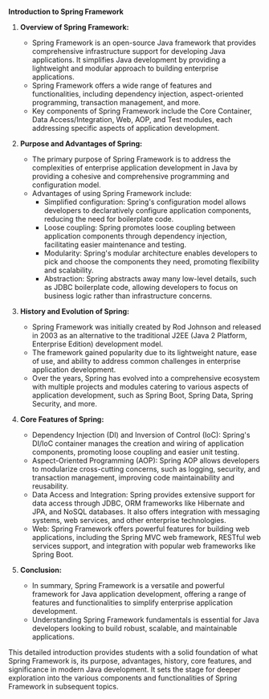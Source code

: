 **Introduction to Spring Framework**

1. **Overview of Spring Framework:**
   - Spring Framework is an open-source Java framework that provides comprehensive infrastructure support for developing Java applications. It simplifies Java development by providing a lightweight and modular approach to building enterprise applications.
   - Spring Framework offers a wide range of features and functionalities, including dependency injection, aspect-oriented programming, transaction management, and more.
   - Key components of Spring Framework include the Core Container, Data Access/Integration, Web, AOP, and Test modules, each addressing specific aspects of application development.

2. **Purpose and Advantages of Spring:**
   - The primary purpose of Spring Framework is to address the complexities of enterprise application development in Java by providing a cohesive and comprehensive programming and configuration model.
   - Advantages of using Spring Framework include:
     - Simplified configuration: Spring's configuration model allows developers to declaratively configure application components, reducing the need for boilerplate code.
     - Loose coupling: Spring promotes loose coupling between application components through dependency injection, facilitating easier maintenance and testing.
     - Modularity: Spring's modular architecture enables developers to pick and choose the components they need, promoting flexibility and scalability.
     - Abstraction: Spring abstracts away many low-level details, such as JDBC boilerplate code, allowing developers to focus on business logic rather than infrastructure concerns.

3. **History and Evolution of Spring:**
   - Spring Framework was initially created by Rod Johnson and released in 2003 as an alternative to the traditional J2EE (Java 2 Platform, Enterprise Edition) development model.
   - The framework gained popularity due to its lightweight nature, ease of use, and ability to address common challenges in enterprise application development.
   - Over the years, Spring has evolved into a comprehensive ecosystem with multiple projects and modules catering to various aspects of application development, such as Spring Boot, Spring Data, Spring Security, and more.

4. **Core Features of Spring:**
   - Dependency Injection (DI) and Inversion of Control (IoC): Spring's DI/IoC container manages the creation and wiring of application components, promoting loose coupling and easier unit testing.
   - Aspect-Oriented Programming (AOP): Spring AOP allows developers to modularize cross-cutting concerns, such as logging, security, and transaction management, improving code maintainability and reusability.
   - Data Access and Integration: Spring provides extensive support for data access through JDBC, ORM frameworks like Hibernate and JPA, and NoSQL databases. It also offers integration with messaging systems, web services, and other enterprise technologies.
   - Web: Spring Framework offers powerful features for building web applications, including the Spring MVC web framework, RESTful web services support, and integration with popular web frameworks like Spring Boot.

5. **Conclusion:**
   - In summary, Spring Framework is a versatile and powerful framework for Java application development, offering a range of features and functionalities to simplify enterprise application development.
   - Understanding Spring Framework fundamentals is essential for Java developers looking to build robust, scalable, and maintainable applications.

This detailed introduction provides students with a solid foundation of what Spring Framework is, its purpose, advantages, history, core features, and significance in modern Java development. It sets the stage for deeper exploration into the various components and functionalities of Spring Framework in subsequent topics.